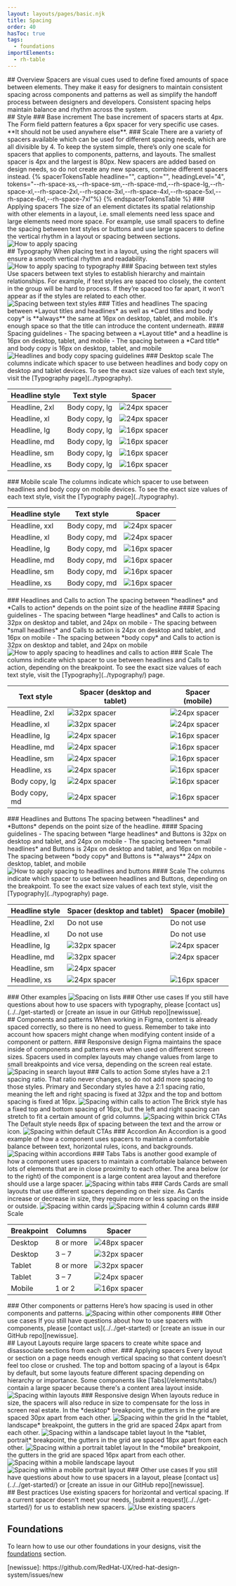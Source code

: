 ```yaml
---
layout: layouts/pages/basic.njk
title: Spacing
order: 40
hasToc: true
tags:
  - foundations
importElements:
  - rh-table
---
```

<link data-helmet rel="stylesheet" href="/assets/packages/@rhds/elements/elements/rh-table/rh-table-lightdom.css">
<link data-helmet rel="stylesheet" href="/styles/samp.css">

<style data-helmet>
  .page-spacing .container rh-table {
    margin-block-end: var(--rh-space-3xl);
  }
</style

<section aria-labelledby="overview">

## Overview

Spacers are visual cues used to define fixed amounts of space between 
elements. They make it easy for designers to maintain consistent spacing 
across components and patterns as well as simplify the handoff process between 
designers and developers. Consistent spacing helps maintain balance and rhythm 
across the system.

</section>

<section aria-labelledby="style">

## Style

### Base increment

The base increment of spacers starts at 4px. The Form field pattern
features a 6px spacer for very specific use cases. **It should not be
used anywhere else**.

### Scale

There are a variety of spacers available which can be used for different 
spacing needs, which are all divisible by 4. To keep the system simple, 
there’s only one scale for spacers that applies to components, patterns, and 
layouts. The smallest spacer is 4px and the largest is 80px. New spacers are 
added based on design needs, so do not create any new spacers, combine 
different spacers instead.

<rh-table>
  {% spacerTokensTable 
    headline="", 
    caption="", 
    headingLevel="4",
    tokens="--rh-space-xs,--rh-space-sm,--rh-space-md,--rh-space-lg,--rh-space-xl,--rh-space-2xl,--rh-space-3xl,--rh-space-4xl,--rh-space-5xl,--rh-space-6xl,--rh-space-7xl"%}
  {% endspacerTokensTable %}
</rh-table>

### Applying spacers

The size of an element dictates its spatial relationship with other elements 
in a layout, i.e. small elements need less space and large elements need more 
space. For example, use small spacers to define the spacing between text 
styles or buttons and use large spacers to define the vertical rhythm in a 
layout or spacing between sections.

<uxdot-example variant="full">
  <img src="/assets/spacing/spacing-application-1.svg" alt="How to apply spacing">
</uxdot-example>

</section>

<section aria-labelledby="typography">

## Typography

When placing text in a layout, using the right spacers will ensure a smooth 
vertical rhythm and readability.

<uxdot-example>
  <img src="/assets/spacing/spacing-typography-1.png" alt="How to apply spacing to typography">
</uxdot-example>

### Spacing between text styles

Use spacers between text styles to establish hierarchy and maintain 
relationships. For example, if text styles are spaced too closely, the content 
in the group will be hard to process. If they’re spaced too far apart, it 
won’t appear as if the styles are related to each other.

<uxdot-example>
  <img src="/assets/spacing/spacing-typography-2.svg" alt="Spacing between text styles">
</uxdot-example>

### Titles and headlines

The spacing between *Layout titles and headlines* as well as *Card
titles and body copy* is **always** the same at 16px on desktop, tablet,
and mobile. It's enough space so that the title can introduce the
content underneath.

#### Spacing guidelines

- The spacing between a *Layout title* and a headline is 16px on
  desktop, tablet, and mobile
- The spacing between a *Card title* and body copy is 16px on desktop,
  tablet, and mobile

<uxdot-example>
  <img src="/assets/spacing/spacing-typography-3.svg" alt="Headlines and body copy spacing guidelines">
</uxdot-example>

### Desktop scale

The columns indicate which spacer to use between headlines and body copy
on desktop and tablet devices. To see the exact size values of each text
style, visit the [Typography page](../typography).

<rh-table>
  <table>
    <thead>
      <tr>
        <th scope="col" data-label="Headline style">Headline style</th>
        <th scope="col" data-label="Text style">Text style</th>
        <th scope="col" data-label="Spacer">Spacer</th>
      </tr>
    </thead>
    <tbody>
      <tr>
        <td data-label="Headline style">Headline, 2xl</td>
        <td data-label="Text style">Body copy, lg</td>
        <td data-label="Spacer"><img src="/assets/spacing/24px.svg" alt="24px spacer"></td>
      </tr>
      <tr>
        <td data-label="Headline style">Headline, xl</td>
        <td data-label="Text style">Body copy, lg</td>
        <td data-label="Spacer"><img src="/assets/spacing/24px.svg" alt="24px spacer"></td>
      </tr>
      <tr>
        <td data-label="Headline style">Headline, lg</td>
        <td data-label="Text style">Body copy, lg</td>
        <td data-label="Spacer"><img src="/assets/spacing/16px.svg" alt="16px spacer"></td>
      </tr>
      <tr>
        <td data-label="Headline style">Headline, md</td>
        <td data-label="Text style">Body copy, lg</td>
        <td data-label="Spacer"><img src="/assets/spacing/16px.svg" alt="16px spacer"></td>
      </tr>
      <tr>
        <td data-label="Headline style">Headline, sm</td>
        <td data-label="Text style">Body copy, lg</td>
        <td data-label="Spacer"><img src="/assets/spacing/16px.svg" alt="16px spacer"></td>
      </tr>
      <tr>
        <td data-label="Headline style">Headline, xs</td>
        <td data-label="Text style">Body copy, lg</td>
        <td data-label="Spacer"><img src="/assets/spacing/16px.svg" alt="16px spacer"></td>
      </tr>
    </tbody>
  </table>
</rh-table>

### Mobile scale

The columns indicate which spacer to use between headlines and body copy
on mobile devices. To see the exact size values of each text style,
visit the [Typography page](../typography).

<rh-table>
  <table>
    <thead>
      <tr>
        <th scope="col" data-label="Headline style">Headline style</th>
        <th scope="col" data-label="Text style">Text style</th>
        <th scope="col" data-label="Spacer">Spacer</th>
      </tr>
    </thead>
    <tbody>
      <tr>
        <td data-label="Headline style">Headline, xxl</td>
        <td data-label="Text style">Body copy, md</td>
        <td data-label="Spacer"><img src="/assets/spacing/24px.svg" alt="24px spacer"></td>
      </tr>
      <tr>
        <td data-label="Headline style">Headline, xl</td>
        <td data-label="Text style">Body copy, md</td>
        <td data-label="Spacer"><img src="/assets/spacing/24px.svg" alt="24px spacer"></td>
      </tr>
      <tr>
        <td data-label="Headline style">Headline, lg</td>
        <td data-label="Text style">Body copy, md</td>
        <td data-label="Spacer"><img src="/assets/spacing/16px.svg" alt="16px spacer"></td>
      </tr>
      <tr>
        <td data-label="Headline style">Headline, md</td>
        <td data-label="Text style">Body copy, md</td>
        <td data-label="Spacer"><img src="/assets/spacing/16px.svg" alt="16px spacer"></td>
      </tr>
      <tr>
        <td data-label="Headline style">Headline, sm</td>
        <td data-label="Text style">Body copy, md</td>
        <td data-label="Spacer"><img src="/assets/spacing/16px.svg" alt="16px spacer"></td>
      </tr>
      <tr>
        <td data-label="Headline style">Headline, xs</td>
        <td data-label="Text style">Body copy, md</td>
        <td data-label="Spacer"><img src="/assets/spacing/16px.svg" alt="16px spacer"></td>
      </tr>
    </tbody>
  </table>
</rh-table>

### Headlines and Calls to action

The spacing between *headlines* and *Calls to action* depends on the point
size of the headline

#### Spacing guidelines

- The spacing between *large headlines* and Calls to action is 32px on
  desktop and tablet, and 24px on mobile
- The spacing between *small headlines* and Calls to action is 24px on
  desktop and tablet, and 16px on mobile
- The spacing between *body copy* and Calls to action is 32px on
  desktop and tablet, and 24px on mobile

<uxdot-example variant="full">
  <img src="/assets/spacing/spacing-headlines-ctas.png" alt="How to apply spacing to headlines and calls to action">
</uxdot-example>

### Scale

The columns indicate which spacer to use between headlines and Calls to
action, depending on the breakpoint. To see the exact size values of
each text style, visit the [Typography](../typography/) page.

<rh-table>
  <table>
    <thead>
      <tr>
        <th scope="col" data-label="Text style">Text style</th>
        <th scope="col" data-label="Spacer (desktop and tablet)">Spacer (desktop and tablet)</th>
        <th scope="col" data-label="Spacer (mobile)">Spacer (mobile)</th>
      </tr>
    </thead>
    <tbody>
      <tr>
        <td data-label="Text style">Headline, 2xl</td>
        <td data-label="Spacer (desktop and tablet)"><img src="/assets/spacing/32px.svg" alt="32px spacer"></td>
        <td data-label="Spacer (mobile)"><img src="/assets/spacing/24px.svg" alt="24px spacer"></td>
      </tr>
      <tr>
        <td data-label="Text style">Headline, xl</td>
        <td data-label="Spacer (desktop and tablet)"><img src="/assets/spacing/32px.svg" alt="32px spacer"></td>
        <td data-label="Spacer (mobile)"><img src="/assets/spacing/24px.svg" alt="24px spacer"></td>
      </tr>
      <tr>
        <td data-label="Text style">Headline, lg</td>
        <td data-label="Spacer (desktop and tablet)"><img src="/assets/spacing/24px.svg" alt="24px spacer"></td>
        <td data-label="Spacer (mobile)"><img src="/assets/spacing/16px.svg" alt="16px spacer"></td>
      </tr>
      <tr>
        <td data-label="Text style">Headline, md</td>
        <td data-label="Spacer (desktop and tablet)"><img src="/assets/spacing/24px.svg" alt="24px spacer"></td>
        <td data-label="Spacer (mobile)"><img src="/assets/spacing/16px.svg" alt="16px spacer"></td>
      </tr>
      <tr>
        <td data-label="Text style">Headline, sm</td>
        <td data-label="Spacer (desktop and tablet)"><img src="/assets/spacing/24px.svg" alt="24px spacer"></td>
        <td data-label="Spacer (mobile)"><img src="/assets/spacing/16px.svg" alt="16px spacer"></td>
      </tr>
      <tr>
        <td data-label="Text style">Headline, xs</td>
        <td data-label="Spacer (desktop and tablet)"><img src="/assets/spacing/24px.svg" alt="24px spacer"></td>
        <td data-label="Spacer (mobile)"><img src="/assets/spacing/16px.svg" alt="16px spacer"></td>
      </tr>
      <tr>
        <td data-label="Text style">Body copy, lg</td>
        <td data-label="Spacer (desktop and tablet)"><img src="/assets/spacing/24px.svg" alt="24px spacer"></td>
        <td data-label="Spacer (mobile)"><img src="/assets/spacing/16px.svg" alt="16px spacer"></td>
      </tr>
      <tr>
        <td data-label="Text style">Body copy, md</td>
        <td data-label="Spacer (desktop and tablet)"><img src="/assets/spacing/24px.svg" alt="24px spacer"></td>
        <td data-label="Spacer (mobile)"><img src="/assets/spacing/16px.svg" alt="16px spacer"></td>
      </tr>
    </tbody>
  </table>
</rh-table>

### Headlines and Buttons

The spacing between *headlines* and *Buttons* depends on the point size
of the headline.

#### Spacing guidelines

- The spacing between *large headlines* and Buttons is 32px on desktop
  and tablet, and 24px on mobile
- The spacing between *small headlines* and Buttons is 24px on desktop
  and tablet, and 16px on mobile
- The spacing between *body copy* and Buttons is **always** 24px on
  desktop, tablet, and mobile

<uxdot-example variant="full">
  <img src="/assets/spacing/spacing-headlines-buttons.svg" alt="How to apply spacing to headlines and buttons">
</uxdot-example>

#### Scale

The columns indicate which spacer to use between headlines and Buttons,
depending on the breakpoint. To see the exact size values of each text
style, visit the [Typography](../typography) page.

<rh-table>
  <table>
    <thead>
      <tr>
        <th scope="col" data-label="Headline style">Headline style</th>
        <th scope="col" data-label="Spacer (desktop and tablet)">Spacer (desktop and tablet)</th>
        <th scope="col" data-label="Spacer (mobile)">Spacer (mobile)</th>
      </tr>
    </thead>
    <tbody>
      <tr>
        <td data-label="Headline style">Headline, 2xl</td>
        <td data-label="Spacer (desktop and tablet)">Do not use</td>
        <td data-label="Spacer (mobile)">Do not use</td>
      </tr>
      <tr>
        <td data-label="Headline style">Headline, xl</td>
        <td data-label="Spacer (desktop and tablet)">Do not use</td>
        <td data-label="Spacer (mobile)">Do not use</td>
      </tr>
      <tr>
        <td data-label="Headline style">Headline, lg</td>
        <td data-label="Spacer (desktop and tablet)"><img src="/assets/spacing/32px.svg" alt="32px spacer"></td>
        <td data-label="Spacer (mobile)"><img src="/assets/spacing/24px.svg" alt="24px spacer"></td>
      </tr>
      <tr>
        <td data-label="Headline style">Headline, md</td>
        <td data-label="Spacer (desktop and tablet)"><img src="/assets/spacing/32px.svg" alt="32px spacer"></td>
        <td data-label="Spacer (mobile)"><img src="/assets/spacing/24px.svg" alt="24px spacer"></td>
      </tr>
      <tr>
        <td data-label="Headline style">Headline, sm</td>
        <td data-label="Spacer (desktop and tablet)"><img src="/assets/spacing/24px.svg" alt="24px spacer"></td>
        <td data-label="Spacer (mobile)"<img src="/assets/spacing/16px.svg" alt="16px spacer"></td>
      </tr>
      <tr>
        <td data-label="Headline style">Headline, xs</td>
        <td data-label="Spacer (desktop and tablet)"><img src="/assets/spacing/24px.svg" alt="24px spacer"></td>
        <td data-label="Spacer (mobile)"><img src="/assets/spacing/16px.svg" alt="16px spacer"></td>
      </tr>
    </tbody>
  </table>
</rh-table>

### Other examples

<uxdot-example variant="full">
  <img src="/assets/spacing/spacing-other-examples-1.svg" alt="Spacing on lists">
</uxdot-example>

### Other use cases

If you still have questions about how to use spacers with typography,
please [contact us](../../get-started) or [create an issue in our GitHub
repo][newissue].

</section>


<section aria-labelledby="components-and-patterns">

## Components and patterns

When working in Figma, content is already spaced correctly, so there is no need 
to guess. Remember to take into account how spacers might change when modifying 
content inside of a component or pattern.

### Responsive design

Figma maintains the space inside of components and patterns even when used on 
different screen sizes. Spacers used in complex layouts may change values from 
large to small breakpoints and vice versa, depending on the screen real 
estate.

<uxdot-example variant="full">
  <img src="/assets/spacing/spacing-components-1.svg" alt="Spacing in search layout">
</uxdot-example>

### Calls to action

Some styles have a 2:1 spacing ratio. That ratio never changes, so do not add 
more spacing to those styles.

Primary and Secondary styles have a 2:1 spacing ratio, meaning the left and 
right spacing is fixed at 32px and the top and bottom spacing is fixed at 
16px.

<uxdot-example variant="full">
  <img src="/assets/spacing/spacing-calls-to-action.svg" alt="Spacing within calls to action">
</uxdot-example>

The Brick style has a fixed top and bottom spacing of 16px, but the left and 
right spacing can stretch to fit a certain amount of grid columns.

<uxdot-example variant="full">
  <img src="/assets/spacing/spacing-brick.svg" alt="Spacing within brick CTAs">
</uxdot-example>

The Default style needs 8px of spacing between the text and the arrow or icon.

<uxdot-example variant="full">
  <img src="/assets/spacing/spacing-cta-default.svg" alt="Spacing within default CTAs">
</uxdot-example>

### Accordion

An Accordion is a good example of how a component uses spacers to maintain a 
comfortable balance between text, horizontal rules, icons, and backgrounds.

<uxdot-example variant="full">
  <img src="/assets/spacing/spacing-accordion.svg" alt="Spacing within accordions">
</uxdot-example>

### Tabs

Tabs is another good example of how a component uses spacers to maintain
a comfortable balance between lots of elements that are in close
proximity to each other. The area below (or to the right) of the
component is a large content area layout and therefore should use a
large spacer.

<uxdot-example variant="full">
  <img src="/assets/spacing/spacing-tabs.svg" alt="Spacing within tabs">
</uxdot-example>

### Cards

Cards are small layouts that use different spacers depending on their size. As 
Cards increase or decrease in size, they require more or less spacing on the 
inside or outside.

<uxdot-example variant="full">
  <img src="/assets/spacing/spacing-cards.svg" alt="Spacing within cards">
</uxdot-example>

<uxdot-example variant="full">
  <img src="/assets/spacing/spacing-cards-4-col.svg" alt="Spacing within 4 column cards">
</uxdot-example>

### Scale

<rh-table>
  <table>
    <thead>
      <tr>
        <th scope="col" data-label="Breakpoint">Breakpoint</th>
        <th scope="col" data-label="Columns">Columns</th>
        <th scope="col" data-label="Spacer">Spacer</th>
      </tr>
    </thead>
    <tbody>
      <tr>
        <td data-label="Breakpoint">Desktop</td>
        <td data-label="Columns">8 or more</td>
        <td data-label="Spacer"><img src="/assets/spacing/48px.svg" alt="48px spacer"></td>
      </tr>
      <tr>
        <td data-label="Breakpoint">Desktop</td>
        <td data-label="Columns">3 &ndash; 7</td>
        <td data-label="Spacer"><img src="/assets/spacing/32px.svg" alt="32px spacer"></td>
      </tr>
      <tr>
        <td data-label="Breakpoint">Tablet</td>
        <td data-label="Columns">8 or more</td>
        <td data-label="Spacer"><img src="/assets/spacing/32px.svg" alt="32px spacer"></td>
      </tr>
      <tr>
        <td data-label="Breakpoint">Tablet</td>
        <td data-label="Columns">3 &ndash; 7</td>
        <td data-label="Spacer"><img src="/assets/spacing/24px.svg" alt="24px spacer"></td>
      </tr>
      <tr>
        <td data-label="Breakpoint">Mobile</td>
        <td data-label="Columns">1 or 2</td>
        <td data-label="Spacer"><img src="/assets/spacing/16px.svg" alt="16px spacer"></td>
      </tr>
    </tbody>
  </table>
</rh-table>

### Other components or patterns

Here’s how spacing is used in other components and patterns.

<uxdot-example variant="full">
  <img src="/assets/spacing/spacing-components-other.svg" alt="Spacing within other components">
</uxdot-example>


### Other use cases

If you still have questions about how to use spacers with components,
please [contact us](../../get-started) or [create an issue in our GitHub
repo][newissue].

</section>


<section aria-labelledby="layout">

## Layout

Layouts require large spacers to create white space and disassociate sections 
from each other.

### Applying spacers

Every layout or section on a page needs enough vertical spacing so that 
content doesn’t feel too close or crushed. The top and bottom spacing of a 
layout is 64px by default, but some layouts feature different spacing 
depending on hierarchy or importance.

Some components like [Tabs](/elements/tabs/) contain a large spacer
because there's a content area layout inside.

<uxdot-example variant="full">
  <img src="/assets/spacing/spacing-layouts.svg" alt="Spacing within layouts">
</uxdot-example>

### Responsive design

When layouts reduce in size, the spacers will also reduce in size to
compensate for the loss in screen real estate.

In the *desktop* breakpoint, the gutters in the grid are spaced 30px
apart from each other.

<uxdot-example variant="full" alignment="left">
  <img src="/assets/spacing/spacing-layout-responsive.svg" alt="Spacing within the grid">
</uxdot-example>

In the *tablet, landscape* breakpoint, the gutters in the grid are
spaced 24px apart from each other.

<uxdot-example variant="full" width-adjustment="992px" alignment="left" no-border>
  <img src="/assets/spacing/spacing-layout-tablet-landscape.svg" alt="Spacing within a landscape tablet layout">
</uxdot-example>

In the *tablet, portrait* breakpoint, the gutters in the grid are spaced
18px apart from each other.

<uxdot-example  variant="full" width-adjustment="768px" alignment="left" no-border>
  <img src="/assets/spacing/spacing-layout-tablet-portrait.svg" alt="Spacing within a portrait tablet layout">
</uxdot-example>

In the *mobile* breakpoint, the gutters in the grid are spaced 16px
apart from each other.

<uxdot-example variant="full" width-adjustment="576px" alignment="left" no-border>
  <img src="/assets/spacing/spacing-layout-mobile.svg" alt="Spacing within a mobile landscape layout">
</uxdot-example>

<uxdot-example variant="full" width-adjustment="360px" alignment="left" no-border>
  <img src="/assets/spacing/spacing-layout-mobile-portrait.svg" alt="Spacing within a mobile portrait layout">
</uxdot-example>

### Other use cases

If you still have questions about how to use spacers in a layout, please
[contact us](../../get-started/) or [create an issue in our GitHub repo][newissue].

</section>

<section aria-labelledby="best-practices">

## Best practices

Use existing spacers for horizontal and vertical spacing. If a current
spacer doesn't meet your needs, [submit a request](../../get-started/)
for us to establish new spacers.

<uxdot-example variant="full">
  <img src="/assets/spacing/spacing-best-practice-1.svg" alt="Use existing spacers">
</uxdot-example>

</section>

<uxdot-feedback>
<h2>Foundations</h2>
<p>To learn how to use our other foundations in your designs, visit the <a href="/foundations">foundations</a> section.</p>
</uxdot-feedback>

[newissue]: https://github.com/RedHat-UX/red-hat-design-system/issues/new
